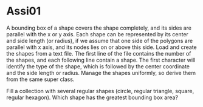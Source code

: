 # Assi01
A bounding box of a shape covers the shape completely, and its sides are parallel with the x or y
axis. Each shape can be represented by its center and side length (or radius), if we assume that
one side of the polygons are parallel with x axis, and its nodes lies on or above this side.
Load and create the shapes from a text file. The first line of the file contains the number of the
shapes, and each following line contain a shape. The first character will identify the type of the
shape, which is followed by the center coordinate and the side length or radius.
Manage the shapes uniformly, so derive them from the same super class.

Fill a collection with several regular shapes (circle, regular triangle, square, regular hexagon).
Which shape has the greatest bounding box area?
